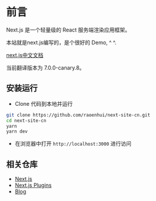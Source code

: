 # 前言
Next.js 是一个轻量级的 React 服务端渲染应用框架。

本站就是next.js编写的，是个很好的 Demo, ^ ^.

[next.js中文文档](http://nextjs.frontendx.cn)

当前翻译版本为 7.0.0-canary.8。

## 安装运行

* Clone 代码到本地并运行
```bash
git clone https://github.com/raoenhui/next-site-cn.git
cd next-site-cn
yarn
yarn dev
```
* 在浏览器中打开 `http://localhost:3000` 进行访问

## 相关仓库
- [Next.js](https://github.com/zeit/next.js)
- [Next.js Plugins](https://github.com/zeit/next-plugins)
- [Blog](https://raoenhui.github.io/nextjs/2018/08/31/Nextjs%E4%B8%AD%E6%96%87%E6%96%87%E6%A1%A3)
